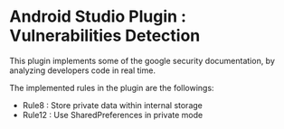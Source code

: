 # Android Studio Plugin : Vulnerabilities Detection

This plugin implements some of the google security documentation, by analyzing developers code in real time.

The implemented rules in the plugin are the followings:

- Rule8     : Store private data within internal storage
- Rule12    : Use SharedPreferences in private mode

